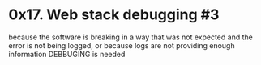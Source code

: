 # 0x17. Web stack debugging #3
because the software is breaking in a way that was not expected 
and the error is not being logged, or because logs are not providing enough information
DEBBUGING is needed
